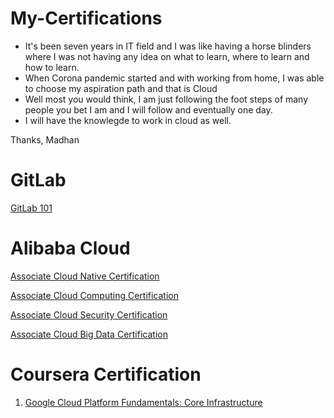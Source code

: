 # My-Certifications

 - It's been seven years in IT field and I was like having a horse blinders where I was not having any idea on what to learn, where to learn and how to learn.
 - When Corona pandemic started and with working from home, I was able to choose my aspiration path and that is Cloud
 - Well most you would think, I am just following the foot steps of many people you bet I am and I will follow and eventually one day.
 - I will have the knowlegde to work in cloud as well.

 Thanks,
 Madhan
 
 # GitLab
 [GitLab 101](https://github.com/Madhan-I/My-Certifications/files/5366141/GitLab.101.Certificate_Madhan.I.pdf)

# Alibaba Cloud
[Associate Cloud Native Certification](https://user-images.githubusercontent.com/55656091/94251010-9bcac080-ff3f-11ea-81f0-93ae57c56e50.png)

[Associate Cloud Computing Certification](https://user-images.githubusercontent.com/55656091/95766024-4ed14300-0cd0-11eb-89a5-def83eb1b222.png)

[Associate Cloud Security Certification](https://user-images.githubusercontent.com/55656091/95969497-6f161480-0e2c-11eb-952a-0d841f60a4c6.png)

[Associate Cloud Big Data Certification](https://user-images.githubusercontent.com/55656091/97087618-022f2580-1649-11eb-8834-7da01d252176.png)


# Coursera Certification
1. [Google Cloud Platform Fundamentals: Core Infrastructure](https://coursera.org/share/7d439ed3681038c9ca7edd69ef7510c6)


